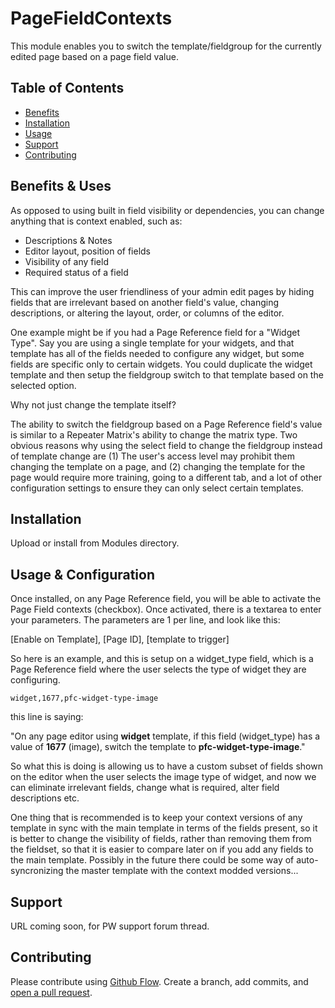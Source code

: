 # PageFieldContexts

This module enables you to switch the template/fieldgroup for the currently edited page based on a page field value.

## Table of Contents

- [Benefits](#benefits--uses)
- [Installation](#installation)
- [Usage](#usage--configuration)
- [Support](#support)
- [Contributing](#contributing)


## Benefits & Uses

As opposed to using built in field visibility or dependencies, you can change anything that is context enabled, such as:

- Descriptions & Notes
- Editor layout, position of fields
- Visibility of any field
- Required status of a field

This can improve the user friendliness of your admin edit pages by hiding fields that are irrelevant based on another field's value, changing descriptions, or altering the layout, order, or columns of the editor.

One example might be if you had a Page Reference field for a "Widget Type". Say you are using a single template for your widgets, and that template has all of the fields needed to configure any widget, but some fields are specific only to certain widgets. You could duplicate the widget template and then setup the fieldgroup switch to that template based on the selected option.

Why not just change the template itself?

The ability to switch the fieldgroup based on a Page Reference field's value is similar to a Repeater Matrix's ability to change the matrix type. Two obvious reasons why using the select field to change the fieldgroup instead of template change are (1) The user's access level may prohibit them changing the template on a page, and (2) changing the template for the page would require more training, going to a different tab, and a lot of other configuration settings to ensure they can only select certain templates. 

## Installation

Upload or install from Modules directory.  

## Usage & Configuration

Once installed, on any Page Reference field, you will be able to activate the Page Field contexts (checkbox). Once activated, there is a textarea to enter your parameters. The parameters are 1 per line, and look like this:

[Enable on Template], [Page ID], [template to trigger]

So here is an example, and this is setup on a widget_type field, which is a Page Reference field where the user selects the type of widget they are configuring.

``widget,1677,pfc-widget-type-image``

this line is saying:

"On any page editor using **widget** template, if this field (widget_type) has a value of **1677** (image), switch the template to **pfc-widget-type-image**."

So what this is doing is allowing us to have a custom subset of fields shown on the editor when the user selects the image type of widget, and now we can eliminate irrelevant fields, change what is required, alter field descriptions etc.

One thing that is recommended is to keep your context versions of any template in sync with the main template in terms of the fields present, so it is better to change the visibility of fields, rather than removing them from the fieldset, so that it is easier to compare later on if you add any fields to the main template. Possibly in the future there could be some way of auto-syncronizing the master template with the context modded versions...


## Support

URL coming soon, for PW support forum thread.

## Contributing

Please contribute using [Github Flow](https://guides.github.com/introduction/flow/). Create a branch, add commits, and [open a pull request](https://github.com/outflux3/PageFieldContexts/compare/).
